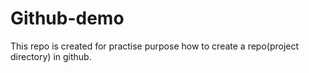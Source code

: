 # Github-demo
This repo is created for practise purpose how to create a repo(project directory) in github.


